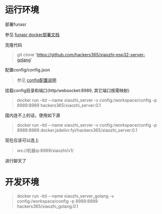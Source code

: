 
# 运行环境

部署funasr

参见 [funasr docker部署文档](https://github.com/modelscope/FunASR/blob/main/runtime/docs/SDK_advanced_guide_online_zh.md)

克隆代码
>git clone 'https://github.com/hackers365/xiaozhi-esp32-server-golang'

配置config/config.json
>参见 [config配置说明](config.md)

挂载config目录和端口(http/websocket:8989, 其它端口按需映射)

>docker run -itd --name xiaozhi_server -v config:/workspace/config -p 8989:8989 hackers365/xiaozhi_server:0.1

国内连不上的话，使用如下源

>docker run -itd --name xiaozhi_server -v config:/workspace/config -p 8989:8989 docker.jsdelivr.fyi/hackers365/xiaozhi_server:0.1

现在应该可以连上 
>ws://机器ip:8989/xiaozhi/v1/ 

进行聊天了


# 开发环境
>docker run -itd --name xiaozhi_server_golang -v config:/workspace/config -p 8989:8989 hackers365/xiaozhi_golang:0.1

